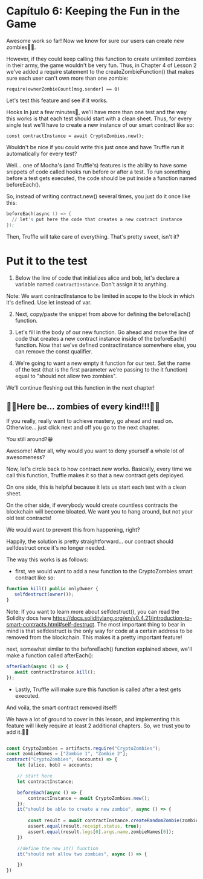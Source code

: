 # Capítulo 6: Keeping the Fun in the Game
Awesome work so far! Now we know for sure our users can create new zombies👌🏻.

However, if they could keep calling this function to create unlimited zombies in their army, the game wouldn't be very fun. Thus, in Chapter 4 of Lesson 2 we've added a require statement to the createZombieFunction() that makes sure each user can't own more than one zombie:

`require(ownerZombieCount[msg.sender] == 0)`

Let's test this feature and see if it works.

Hooks
In just a few minutes🤞, we'll have more than one test and the way this works is that each test should start with a clean sheet. Thus, for every single test we'll have to create a new instance of our smart contract like so:

`const contractInstance = await CryptoZombies.new();`

Wouldn't be nice if you could write this just once and have Truffle run it automatically for every test?

Well... one of Mocha's (and Truffle's) features is the ability to have some snippets of code called hooks run before or after a test. To run something before a test gets executed, the code should be put inside a function named beforeEach().

So, instead of writing contract.new() several times, you just do it once like this:


```s
beforeEach(async () => {
  // let's put here the code that creates a new contract instance
});

```


Then, Truffle will take care of everything. That's pretty sweet, isn't it?


# Put it to the test
1. Below the line of code that initializes alice and bob, let's declare a variable named `contractInstance`. Don't assign it to anything.

Note: We want contractInstance to be limited in scope to the block in which it's defined. Use let instead of var.

2. Next, copy/paste the snippet from above for defining the beforeEach() function.

3. Let's fill in the body of our new function. Go ahead and move the line of code that creates a new contract instance inside of the beforeEach() function. Now that we've defined contractInstance somewhere else, you can remove the const qualifier.

4. We're going to want a new empty it function for our test. Set the name of the test (that is the first parameter we're passing to the it function) equal to "should not allow two zombies".

We'll continue fleshing out this function in the next chapter!


## 🧟‍♂️Here be... zombies of every kind!!!🧟‍♂️
If you really, really want to achieve mastery, go ahead and read on. Otherwise... just click next and off you go to the next chapter.

You still around?😁

Awesome! After all, why would you want to deny yourself a whole lot of awesomeness?

Now, let's circle back to how contract.new works. Basically, every time we call this function, Truffle makes it so that a new contract gets deployed.

On one side, this is helpful because it lets us start each test with a clean sheet.

On the other side, if everybody would create countless contracts the blockchain will become bloated. We want you to hang around, but not your old test contracts!

We would want to prevent this from happening, right?

Happily, the solution is pretty straightforward... our contract should selfdestruct once it's no longer needed.

The way this works is as follows:

- first, we would want to add a new function to the CryptoZombies smart contract like so:

```javascript
function kill() public onlyOwner {
   selfdestruct(owner());
}
```


Note: If you want to learn more about selfdestruct(), you can read the Solidity docs here https://docs.soliditylang.org/en/v0.4.21/introduction-to-smart-contracts.html#self-destruct. The most important thing to bear in mind is that selfdestruct is the only way for code at a certain address to be removed from the blockchain. This makes it a pretty important feature!

next, somewhat similar to the beforeEach() function explained above, we'll make a function called afterEach():

```javascript
afterEach(async () => {
   await contractInstance.kill();
});
```

- Lastly, Truffle will make sure this function is called after a test gets executed.

And voila, the smart contract removed itself!

We have a lot of ground to cover in this lesson, and implementing this feature will likely require at least 2 additional chapters. So, we trust you to add it.💪🏻

```javascript

const CryptoZombies = artifacts.require("CryptoZombies");
const zombieNames = ["Zombie 1", "Zombie 2"];
contract("CryptoZombies", (accounts) => {
    let [alice, bob] = accounts;

    // start here
    let contractInstance;

    beforeEach(async () => {
        contractInstance = await CryptoZombies.new();
    });
    it("should be able to create a new zombie", async () => {
       
        const result = await contractInstance.createRandomZombie(zombieNames[0], {from: alice});
        assert.equal(result.receipt.status, true);
        assert.equal(result.logs[0].args.name,zombieNames[0]);
    })

    //define the new it() function
    it("should not allow two zombies", async () => {

    })
})

```